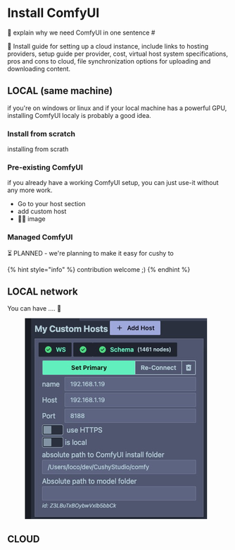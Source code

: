 # Install ComfyUI

🚧 explain why we need ComfyUI in one sentence #

🚧 Install guide for setting up a cloud instance, include links to hosting providers, setup guide per provider, cost, virtual host system specifications, pros and cons to cloud, file synchronization options for uploading and downloading content.&#x20;

## LOCAL (same machine)

if you're on windows or linux and if your local machine has a powerful GPU, installing ComfyUI localy is probably a good idea.

### Install from scratch

installing from scrath&#x20;

### Pre-existing ComfyUI

if you already have a working ComfyUI setup, you can just use-it without any more work.

* Go to your host section
* add custom host
* 🚧🎥 image

### Managed ComfyUI

⏳ PLANNED - we're planning to make it easy for cushy to&#x20;

{% hint style="info" %}
contribution welcome ;)
{% endhint %}



## LOCAL network

You can have .... 🚧

<figure><img src="../.gitbook/assets/image (2) (1).png" alt=""><figcaption></figcaption></figure>



## CLOUD

